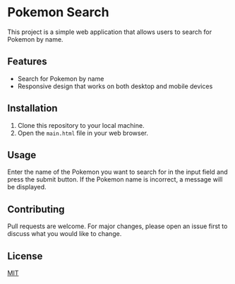 # Pokemon Search

This project is a simple web application that allows users to search for Pokemon by name.

## Features

- Search for Pokemon by name
- Responsive design that works on both desktop and mobile devices

## Installation

1. Clone this repository to your local machine.
2. Open the `main.html` file in your web browser.

## Usage

Enter the name of the Pokemon you want to search for in the input field and press the submit button. If the Pokemon name is incorrect, a message will be displayed.

## Contributing

Pull requests are welcome. For major changes, please open an issue first to discuss what you would like to change.

## License

[MIT](https://choosealicense.com/licenses/mit/)